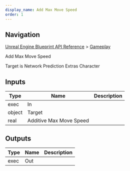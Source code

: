 ```yaml
---
display_name: Add Max Move Speed
order: 1
---
```

## Navigation

[Unreal Engine Blueprint API Reference](https://dev.epicgames.com/documentation/en-us/unreal-engine/BlueprintAPI) > [Gameplay](https://dev.epicgames.com/documentation/en-us/unreal-engine/BlueprintAPI/Gameplay)

Add Max Move Speed

Target is Network Prediction Extras Character

## Inputs

| Type | Name | Description |
| --- | --- | --- |
| exec | In |  |
| object | Target |  |
| real | Additive Max Move Speed |  |

## Outputs

| Type | Name | Description |
| --- | --- | --- |
| exec | Out |  |
